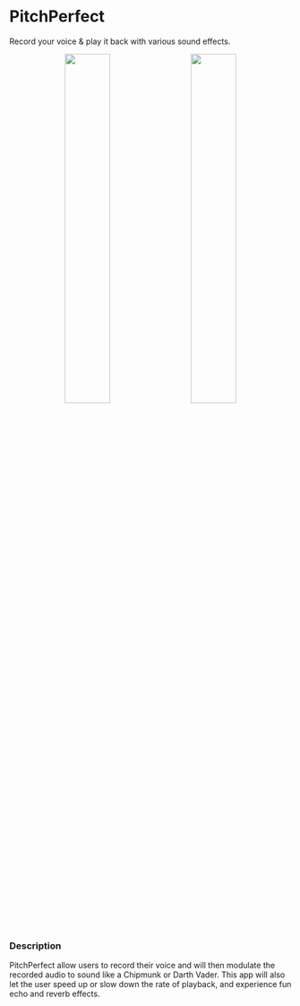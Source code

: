 # PitchPerfect
Record your voice &amp; play it back with various sound effects.

<div align="center"> <img src="http://i.imgur.com/WxjyBUE.png" width="40%" hspace="10">
<img src="http://i.imgur.com/ZOmuojU.png" width="40%" hspace="10"></div>

### Description

PitchPerfect allow users to record their voice and will then modulate the recorded audio to sound like a Chipmunk or Darth Vader. 
This app will also let the user speed up or slow down the rate of playback, and experience fun echo and reverb effects.
